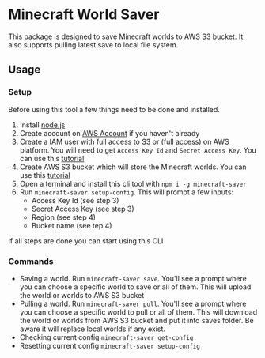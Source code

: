 # Minecraft World Saver

This package is designed to save Minecraft worlds to AWS S3 bucket. It also supports pulling latest save to local file system.

## Usage

### Setup

Before using this tool a few things need to be done and installed.

1. Install [node.js](https://nodejs.org)
2. Create account on [AWS Account](https://aws.amazon.com/resources/create-account) if you haven't already
3. Create a IAM user with full access to S3 or (full access) on AWS platform. You will need to get `Access Key Id` and `Secret Access Key`. You can use this [tutorial](https://www.techtarget.com/searchcloudcomputing/tutorial/Step-by-step-guide-on-how-to-create-an-IAM-user-in-AWS)
4. Create AWS S3 bucket which will store the Minecraft worlds. You can use this [tutorial](https://cloudkatha.com/how-to-create-s3-bucket-in-aws-step-by-step)
5. Open a terminal and install this cli tool with `npm i -g minecraft-saver`
6. Run `minecraft-saver setup-config`. This will prompt a few inputs:
   - Access Key Id (see step 3)
   - Secret Access Key (see step 3)
   - Region (see step 4)
   - Bucket name (see tep 4)

If all steps are done you can start using this CLI

### Commands

- Saving a world.
  Run `minecraft-saver save`. You'll see a prompt where you can choose a specific world to save or all of them. This will upload the world or worlds to AWS S3 bucket
- Pulling a world.
  Run `minecraft-saver pull`. You'll see a prompt where you can choose a specific world to pull or all of them. This will download the world or worlds from AWS S3 bucket and put it into saves folder. Be aware it will replace local worlds if any exist.
- Checking current config
  `minecraft-saver get-config`
- Resetting current config
  `minecraft-saver setup-config`
